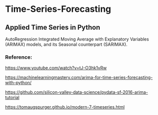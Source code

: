 # Time-Series-Forecasting

## Applied Time Series in Python

AutoRegression Integrated Moving Average with Explanatory Variables (ARIMAX) models, and its Seasonal counterpart (SARIMAX).

### Reference:

https://www.youtube.com/watch?v=tJ-O3hk1vRw 

https://machinelearningmastery.com/arima-for-time-series-forecasting-with-python/

https://github.com/silicon-valley-data-science/pydata-sf-2016-arima-tutorial

https://tomaugspurger.github.io/modern-7-timeseries.html
